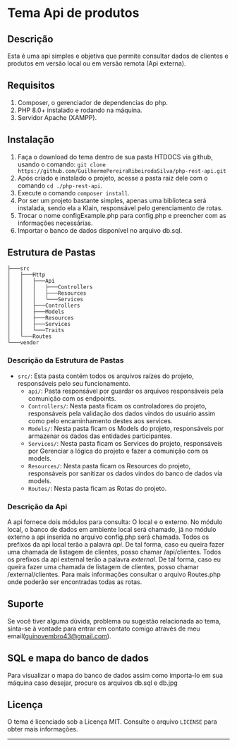# Tema Api de produtos

## Descrição

Esta é uma api simples e objetiva que permite consultar dados de clientes e produtos em versão local ou em versão remota (Api externa).

## Requisitos

1. Composer, o gerenciador de dependencias do php.
3. PHP 8.0+ instalado e rodando na máquina.
4. Servidor Apache (XAMPP).

## Instalação

1. Faça o download do tema dentro de sua pasta HTDOCS via github, usando o comando:
`git clone https://github.com/GuilhermePereiraRibeirodaSilva/php-rest-api.git`
2. Após criado e instalado o projeto, acesse a pasta raiz dele com o comando `cd ./php-rest-api`.
3. Execute o comando `composer install`.
4. Por ser um projeto bastante simples, apenas uma biblioteca será instalada, sendo ela a Klain, responsável pelo gerenciamento de rotas.
5. Trocar o nome configExample.php para config.php e preencher com as informações necessárias.
6. Importar o banco de dados disponível no arquivo db.sql.

## Estrutura de Pastas

```
├───src
│   ├───Http
│   │   ├───Api
│   │   │   ├───Controllers
│   │   │   ├───Resources
│   │   │   └───Services
│   │   ├───Controllers
│   │   ├───Models
│   │   ├───Resources
│   │   ├───Services
│   │   └───Traits
│   └───Routes
└───vendor
```

### Descrição da Estrutura de Pastas

- `src/`: Esta pasta contém todos os arquivos raízes do projeto, responsáveis pelo seu funcionamento.
    - `api/`: Pasta responsável por guardar os arquivos responsáveis pela comunição com os endpoints.
    - `Controllers/`: Nesta pasta ficam os controladores do projeto, responsáveis pela validação dos dados vindos do usuário assim como pelo encaminhamento destes aos services.
    - `Models/`: Nesta pasta ficam os Models do projeto, responsáveis por armazenar os dados das entidades participantes.
    - `Services/`: Nesta pasta ficam os Services do projeto, responsáveis por Gerenciar a lógica do projeto e fazer a comunição com os models.
    - `Resources/`: Nesta pasta ficam os Resources do projeto, responsáveis por sanitizar os dados vindos do banco de dados via models.
    - `Routes/`: Nesta pasta ficam as Rotas do projeto.

### Descrição da Api

A api fornece dois módulos para consulta: O local e o externo. No módulo local, o banco de dados em ambiente local será chamado, já no módulo externo a api inserida no arquivo config.php será chamada. 
Todos os prefixos da api local terão a palavra *api*. De tal forma, caso eu queira fazer uma chamada de listagem de clientes, posso chamar /api/clientes.
Todos os prefixos da api external terão a palavra *external*. De tal forma, caso eu queira fazer uma chamada de listagem de clientes, posso chamar /external/clientes.
Para mais informações consultar o arquivo Routes.php onde poderão ser encontradas todas as rotas.

## Suporte

Se você tiver alguma dúvida, problema ou sugestão relacionada ao tema, sinta-se à vontade para entrar em contato comigo através de meu email(guinovembro43@gmail.com).

## SQL e mapa do banco de dados

Para visualizar o mapa do banco de dados assim como importa-lo em sua máquina caso desejar, procure os arquivos db.sql e db.jpg

## Licença

O tema é licenciado sob a Licença MIT. Consulte o arquivo `LICENSE` para obter mais informações.

---